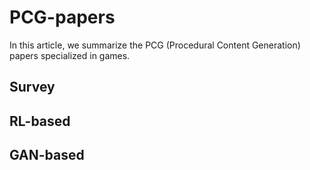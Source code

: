 # PCG-papers
In this article, we summarize the PCG (Procedural Content Generation) papers specialized in games.

## Survey


## RL-based


## GAN-based
